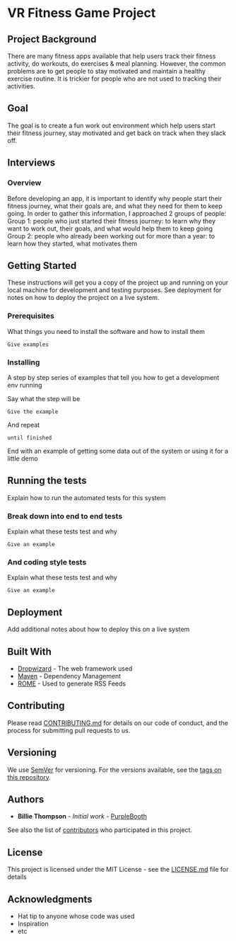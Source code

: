 # VR Fitness Game Project

## Project Background
There are many fitness apps available that help users track their fitness activity, do workouts, do exercises & meal planning. However, the common problems are to get people to stay motivated and maintain a healthy exercise routine. It is trickier for people who are not used to tracking their activities. 

## Goal
The goal is to create a fun work out environment which help users start their fitness journey, stay motivated and get back on track when they slack off.

## Interviews
### Overview
Before developing an app, it is important to identify why people start their fitness journey, what their goals are, and what they need for them to keep going. In order to gather this information, I approached 2 groups of people: 
Group 1: people who just started their fitness journey: to learn why they want to work out, their goals, and what would help them to keep going
Group 2: people who already been working out for more than a year: to learn how they started, what motivates them

## Getting Started

These instructions will get you a copy of the project up and running on your local machine for development and testing purposes. See deployment for notes on how to deploy the project on a live system.

### Prerequisites

What things you need to install the software and how to install them

```
Give examples
```

### Installing

A step by step series of examples that tell you how to get a development env running

Say what the step will be

```
Give the example
```

And repeat

```
until finished
```

End with an example of getting some data out of the system or using it for a little demo

## Running the tests

Explain how to run the automated tests for this system

### Break down into end to end tests

Explain what these tests test and why

```
Give an example
```

### And coding style tests

Explain what these tests test and why

```
Give an example
```

## Deployment

Add additional notes about how to deploy this on a live system

## Built With

* [Dropwizard](http://www.dropwizard.io/1.0.2/docs/) - The web framework used
* [Maven](https://maven.apache.org/) - Dependency Management
* [ROME](https://rometools.github.io/rome/) - Used to generate RSS Feeds

## Contributing

Please read [CONTRIBUTING.md](https://gist.github.com/PurpleBooth/b24679402957c63ec426) for details on our code of conduct, and the process for submitting pull requests to us.

## Versioning

We use [SemVer](http://semver.org/) for versioning. For the versions available, see the [tags on this repository](https://github.com/your/project/tags). 

## Authors

* **Billie Thompson** - *Initial work* - [PurpleBooth](https://github.com/PurpleBooth)

See also the list of [contributors](https://github.com/your/project/contributors) who participated in this project.

## License

This project is licensed under the MIT License - see the [LICENSE.md](LICENSE.md) file for details

## Acknowledgments

* Hat tip to anyone whose code was used
* Inspiration
* etc
